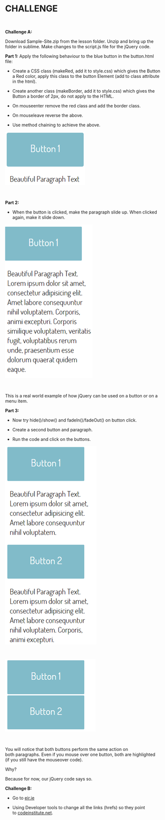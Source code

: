 CHALLENGE
=========

 

**Challenge A:**

Download Sample-Site.zip from the lesson folder. Unzip and bring up the folder
in sublime. Make changes to the script.js file for the jQuery code.

**Part 1:** Apply the following behaviour to the blue button in the button.html
file:

-   Create a CSS class (makeRed, add it to style.css) which gives the Button a
    Red color, apply this class to the button Element (add to class attribute in
    the html).

-   Create another class (makeBorder, add it to style.css) which gives the
    Button a border of 2px, do not apply to the HTML.

-   On mouseenter remove the red class and add the border class.

-   On mouseleave reverse the above.

-   Use method chaining to achieve the above.

![](img/img1.png)

 

**Part 2:**

-   When the button is clicked, make the paragraph slide up. When clicked again,
    make it slide down.

![](img/img2.png)

 

This is a real world example of how jQuery can be used on a button or on a menu
item.  
  


**Part 3:**

-   Now try hide()/show() and fadeIn()/fadeOut() on button click.

-   Create a second button and paragraph.

-   Run the code and click on the buttons.

![](img/img3.png)

 

![](img/img4.png)

 

You will notice that both buttons perform the same action on both paragraphs.
Even if you mouse over one button, both are highlighted (if you still have the
mouseover code).

Why?

Because for now, our jQuery code says so.  
  
  
**Challenge B:**

-   Go to [eir.ie](https://www.eir.ie/)

-   Using Developer tools to change all the links (hrefs) so they point
    to [codeinstitute.net](http://www.codeinstitute.net/).
